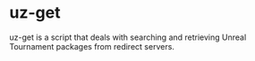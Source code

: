 uz-get
======

uz-get is a script that deals with searching and retrieving Unreal Tournament packages from redirect servers.
